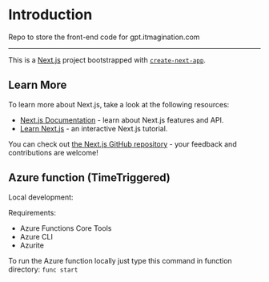 # Introduction
Repo to store the front-end code for gpt.itmagination.com

---
This is a [Next.js](https://nextjs.org/) project bootstrapped with [`create-next-app`](https://github.com/vercel/next.js/tree/canary/packages/create-next-app).

## Learn More

To learn more about Next.js, take a look at the following resources:

- [Next.js Documentation](https://nextjs.org/docs) - learn about Next.js features and API.
- [Learn Next.js](https://nextjs.org/learn) - an interactive Next.js tutorial.

You can check out [the Next.js GitHub repository](https://github.com/vercel/next.js/) - your feedback and contributions are welcome!


## Azure function (TimeTriggered)
Local development:

Requirements:
- Azure Functions Core Tools
- Azure CLI
- Azurite

To run the Azure function locally just type this command in function directory:
```func start```